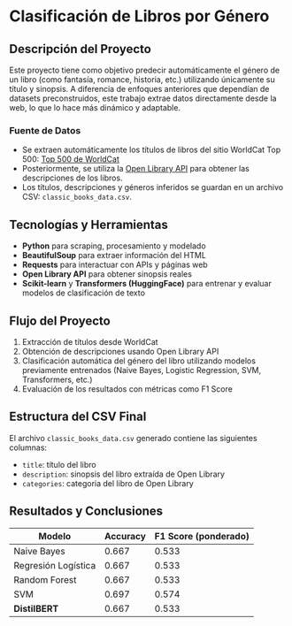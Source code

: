 # Clasificación de Libros por Género

## Descripción del Proyecto

Este proyecto tiene como objetivo predecir automáticamente el género de un libro (como fantasía, romance, historia, etc.) utilizando únicamente su título y sinopsis. A diferencia de enfoques anteriores que dependían de datasets preconstruidos, este trabajo extrae datos directamente desde la web, lo que lo hace más dinámico y adaptable.

### Fuente de Datos

- Se extraen automáticamente los títulos de libros del sitio WorldCat Top 500: [Top 500 de WorldCat](https://www.oclc.org/en/worldcat/library100/top500.html)
- Posteriormente, se utiliza la [Open Library API](https://openlibrary.org/developers/api) para obtener las descripciones de los libros.
- Los títulos, descripciones y géneros inferidos se guardan en un archivo CSV: `classic_books_data.csv`.

## Tecnologías y Herramientas

- **Python** para scraping, procesamiento y modelado
- **BeautifulSoup** para extraer información del HTML
- **Requests** para interactuar con APIs y páginas web
- **Open Library API** para obtener sinopsis reales
- **Scikit-learn** y **Transformers (HuggingFace)** para entrenar y evaluar modelos de clasificación de texto

## Flujo del Proyecto

1. Extracción de títulos desde WorldCat
2. Obtención de descripciones usando Open Library API
3. Clasificación automática del género del libro utilizando modelos previamente entrenados (Naive Bayes, Logistic Regression, SVM, Transformers, etc.)
4. Evaluación de los resultados con métricas como F1 Score

## Estructura del CSV Final

El archivo `classic_books_data.csv` generado contiene las siguientes columnas:
- `title`: título del libro
- `description`: sinopsis del libro extraída de Open Library
- `categories`: categoria del libro de Open Library

## Resultados y Conclusiones

| Modelo                | Accuracy | F1 Score (ponderado) |
|------------------------|----------|----------------------|
| Naive Bayes           | 0.667    | 0.533                |
| Regresión Logística   | 0.667    | 0.533                |
| Random Forest         | 0.667    | 0.533                |
| SVM                   | 0.697    | 0.574                |
| **DistilBERT**        | 0.667    | 0.533                |